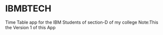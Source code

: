 # IBMBTECH
Time Table app for the IBM Students of section-D of my college
Note:This the Version 1 of this App
